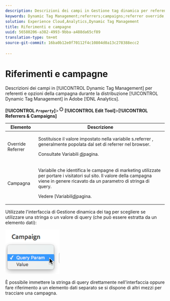 ```yaml
---
description: Descrizioni dei campi in Gestione tag dinamica per referenti e opzioni delle campagne durante la distribuzione di Gestione tag dinamica in Adobe Analytics.
keywords: Dynamic Tag Management;referrers;campaigns;referrer override;campaign variable;query param
solution: Experience Cloud,Analytics,Dynamic Tag Management
title: Riferimenti e campagne
uuid: 56580206-a382-4993-9bba-a488da65cf89
translation-type: tm+mt
source-git-commit: 16ba0b12e0f70112f4c10804d0a13c278388ecc2

---
```



# Riferimenti e campagne

Descrizioni dei campi in [!UICONTROL Dynamic Tag Management] per referenti e opzioni della campagna durante la distribuzione [!UICONTROL Dynamic Tag Management] in Adobe [!DNL Analytics].

**[!UICONTROL  *`Property`*]**&gt;![](assets/settings_gear.png)**[!UICONTROL Edit Tool]**&gt;**[!UICONTROL Referrers & Campaigns]**

<table id="table_09AE3BFF0F12442F9C19CD96451F93E4"> 
 <thead> 
  <tr> 
   <th colname="col1" class="entry"> Elemento </th> 
   <th colname="col2" class="entry"> Descrizione </th> 
  </tr> 
 </thead>
 <tbody> 
  <tr> 
   <td colname="col1"> Override Referrer </td> 
   <td colname="col2"> <p>Sostituisce il valore impostato nella variabile <span class="varname"> s.referrer</span> , generalmente popolata dal set di referrer nel browser. </p> <p>Consultate Variabili <a href="/help/implement/js-implementation/c-variables/page-variables.md">di</a>pagina. </p> </td> 
  </tr> 
  <tr> 
   <td colname="col1"> Campagna </td> 
   <td colname="col2"> <p>Variabile che identifica le campagne di marketing utilizzate per portare i visitatori sul sito. Il valore della campagna viene in genere ricavato da un parametro di stringa di query. </p> <p>Vedere [Variabili<a href="/help/implement/js-implementation/c-variables/page-variables.md">di</a>pagina. </p> </td> 
  </tr> 
 </tbody> 
</table>

Utilizzate l'interfaccia di Gestione dinamica dei tag per scegliere se utilizzare una stringa o un valore di query (che può essere estratta da un elemento dati):

![](assets/dtm-queryparam.png)

È possibile immettere la stringa di query direttamente nell'interfaccia oppure fare riferimento a un elemento dati separato se si dispone di altri mezzi per tracciare una campagna.
